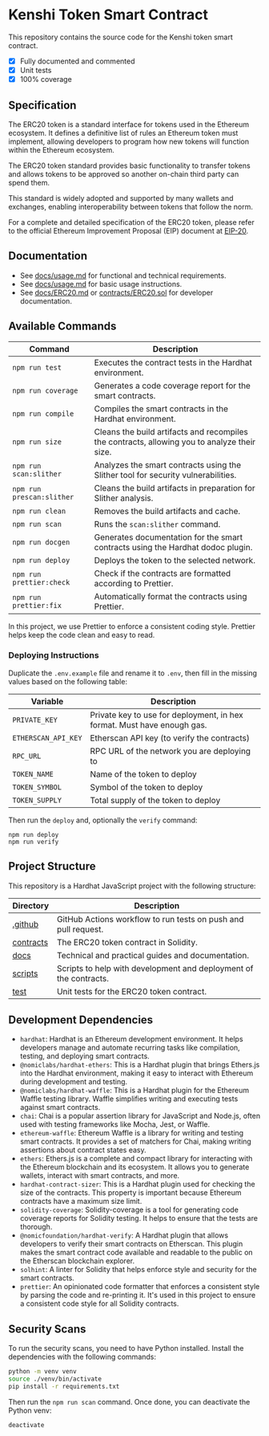 # Kenshi Token Smart Contract

This repository contains the source code for the Kenshi token smart contract.

- [x] Fully documented and commented
- [x] Unit tests
- [x] 100% coverage

## Specification

The ERC20 token is a standard interface for tokens used in the Ethereum
ecosystem. It defines a definitive list of rules an Ethereum token must
implement, allowing developers to program how new tokens will function within
the Ethereum ecosystem.

The ERC20 token standard provides basic functionality to transfer tokens and
allows tokens to be approved so another on-chain third party can spend them.

This standard is widely adopted and supported by many wallets and exchanges,
enabling interoperability between tokens that follow the norm.

For a complete and detailed specification of the ERC20 token, please refer to
the official Ethereum Improvement Proposal (EIP) document at
[EIP-20](https://eips.ethereum.org/EIPS/eip-20).

## Documentation

- See [docs/usage.md](docs/requirements.md) for functional and technical requirements.
- See [docs/usage.md](docs/usage.md) for basic usage instructions.
- See [docs/ERC20.md](docs/ERC20.md) or
  [contracts/ERC20.sol](contracts/ERC20.sol) for developer documentation.

## Available Commands

| Command                   | Description                                                                                  |
| ------------------------- | -------------------------------------------------------------------------------------------- |
| `npm run test`            | Executes the contract tests in the Hardhat environment.                                      |
| `npm run coverage`        | Generates a code coverage report for the smart contracts.                                    |
| `npm run compile`         | Compiles the smart contracts in the Hardhat environment.                                     |
| `npm run size`            | Cleans the build artifacts and recompiles the contracts, allowing you to analyze their size. |
| `npm run scan:slither`    | Analyzes the smart contracts using the Slither tool for security vulnerabilities.            |
| `npm run prescan:slither` | Cleans the build artifacts in preparation for Slither analysis.                              |
| `npm run clean`           | Removes the build artifacts and cache.                                                       |
| `npm run scan`            | Runs the `scan:slither` command.                                                             |
| `npm run docgen`          | Generates documentation for the smart contracts using the Hardhat dodoc plugin.              |
| `npm run deploy`          | Deploys the token to the selected network.                                                   |
| `npm run prettier:check`  | Check if the contracts are formatted according to Prettier.                                  |
| `npm run prettier:fix`    | Automatically format the contracts using Prettier.                                           |

In this project, we use Prettier to enforce a consistent coding style.
Prettier helps keep the code clean and easy to read.

### Deploying Instructions

Duplicate the `.env.example` file and rename it to `.env`, then fill in the
missing values based on the following table:

| Variable            | Description                                                             |
| ------------------- | ----------------------------------------------------------------------- |
| `PRIVATE_KEY`       | Private key to use for deployment, in hex format. Must have enough gas. |
| `ETHERSCAN_API_KEY` | Etherscan API key (to verify the contracts)                             |
| `RPC_URL`           | RPC URL of the network you are deploying to                             |
| `TOKEN_NAME`        | Name of the token to deploy                                             |
| `TOKEN_SYMBOL`      | Symbol of the token to deploy                                           |
| `TOKEN_SUPPLY`      | Total supply of the token to deploy                                     |

Then run the `deploy` and, optionally the `verify` command:

```
npm run deploy
npm run verify
```

## Project Structure

This repository is a Hardhat JavaScript project with the following structure:

| Directory                 | Description                                                       |
| ------------------------- | ----------------------------------------------------------------- |
| [.github](./.github/)     | GitHub Actions workflow to run tests on push and pull request.    |
| [contracts](./contracts/) | The ERC20 token contract in Solidity.                             |
| [docs](./docs/)           | Technical and practical guides and documentation.                 |
| [scripts](./scripts/)     | Scripts to help with development and deployment of the contracts. |
| [test](./test/)           | Unit tests for the ERC20 token contract.                          |

## Development Dependencies

- `hardhat`: Hardhat is an Ethereum development environment. It helps
  developers manage and automate recurring tasks like compilation, testing,
  and deploying smart contracts.
- `@nomiclabs/hardhat-ethers`: This is a Hardhat plugin that brings Ethers.js
  into the Hardhat environment, making it easy to interact with Ethereum during
  development and testing.
- `@nomiclabs/hardhat-waffle`: This is a Hardhat plugin for the Ethereum Waffle
  testing library. Waffle simplifies writing and executing tests against smart
  contracts.
- `chai`: Chai is a popular assertion library for JavaScript and Node.js, often
  used with testing frameworks like Mocha, Jest, or Waffle.
- `ethereum-waffle`: Ethereum Waffle is a library for writing and testing smart
  contracts. It provides a set of matchers for Chai, making writing assertions
  about contract states easy.
- `ethers`: Ethers.js is a complete and compact library for interacting with
  the Ethereum blockchain and its ecosystem. It allows you to generate wallets,
  interact with smart contracts, and more.
- `hardhat-contract-sizer`: This is a Hardhat plugin used for checking the size
  of the contracts. This property is important because Ethereum contracts have
  a maximum size limit.
- `solidity-coverage`: Solidity-coverage is a tool for generating code coverage
  reports for Solidity testing. It helps to ensure that the tests are
  thorough.
- `@nomicfoundation/hardhat-verify`: A Hardhat plugin that allows developers to
  verify their smart contracts on Etherscan. This plugin makes the smart
  contract code available and readable to the public on the Etherscan
  blockchain explorer.
- `solhint`: A linter for Solidity that helps enforce style and security for
  the smart contracts.
- `prettier`: An opinionated code formatter that enforces a consistent style
  by parsing the code and re-printing it. It's used in this project to ensure
  a consistent code style for all Solidity contracts.

## Security Scans

To run the security scans, you need to have Python installed. Install the
dependencies with the following commands:

```bash
python -m venv venv
source ./venv/bin/activate
pip install -r requirements.txt
```

Then run the `npm run scan` command. Once done, you can deactivate the Python venv:

```bash
deactivate
```
